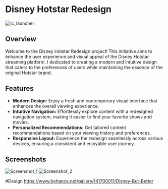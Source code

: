 # Disney Hotstar Redesign

![ic_launcher](https://github.com/shuhaibkt02/Hotstar-redesign/assets/111732518/db4e64a5-bbd9-46f3-b539-324702564e9f)



## Overview

Welcome to the Disney Hotstar Redesign project! This initiative aims to enhance the user experience and visual appeal of the Disney Hotstar streaming platform. I dedicated to creating a modern and intuitive design that caters to the preferences of users while maintaining the essence of the original Hotstar brand.

## Features

- **Modern Design:** Enjoy a fresh and contemporary visual interface that enhances the overall viewing experience.
- **Intuitive Navigation:** Effortlessly explore content with a redesigned navigation system, making it easier to find your favorite shows and movies.
- **Personalized Recommendations:** Get tailored content recommendations based on your viewing history and preferences.
- **Responsive Layout:** Experience the redesign seamlessly across various devices, ensuring a consistent and enjoyable user journey.

## Screenshots
![Screenshot_1](https://github.com/shuhaibkt02/Hotstar-redesign/assets/111732518/ca4b0981-42c4-4cd2-bc37-c3b35a1cc172) ![Screenshot_2](https://github.com/shuhaibkt02/Hotstar-redesign/assets/111732518/b2486f42-8a80-45c1-a249-23963a0d6379)




#Design 
https://www.behance.net/gallery/141700011/Disney-But-Better
